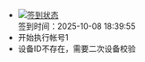 - [![签到状态](https://github.com/womade/Cloud189-Actions/actions/workflows/main.yml/badge.svg?branch=main)](https://github.com/womade/Cloud189-Actions/actions/workflows/main.yml) <br> 签到时间：2025-10-08 18:39:55
- 开始执行帐号1
- 设备ID不存在，需要二次设备校验
